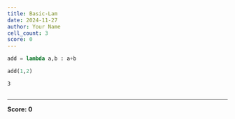 ```yaml
---
title: Basic-Lam
date: 2024-11-27
author: Your Name
cell_count: 3
score: 0
---
```


```python
add = lambda a,b : a+b
```


```python
add(1,2)
```




    3




```python

```


---
**Score: 0**
